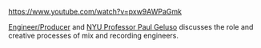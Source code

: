 https://www.youtube.com/watch?v=pxw9AWPaGmk

[Engineer/Producer][1] and [NYU Professor Paul Geluso][2] discusses the role and creative processes of mix and recording engineers.


  [1]: http://steinhardt.nyu.edu/faculty_bios/view/Paul_Geluso
  [2]: https://sites.google.com/a/nyu.edu/paulgeluso/